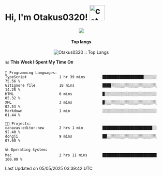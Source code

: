 <h1> Hi, I'm Otakus0320! <img src="https://media.giphy.com/media/mGcNjsfWAjY5AEZNw6/giphy.gif" width="50" alt="cat"></h1>

<p align="center"><a href="https://wakatime.com/@044d69d0-1253-4f60-96b6-5d19a0f9dde5"><img src="https://wakatime.com/badge/user/044d69d0-1253-4f60-96b6-5d19a0f9dde5.svg" /></a></p>

<h4 align="center">Top langs</h4>

<p align="center"><img src="https://github-readme-stats.vercel.app/api/top-langs/?username=Otakus0320&langs_count=10&theme=tokyonight&layout=compact&timestamp={{random_number}}" alt="Otakus0320 :: Top Langs" /></p>

<!--START_SECTION:waka-->
📊 **This Week I Spent My Time On** 

```text
💬 Programming Languages: 
TypeScript               1 hr 39 mins        ███████████████████░░░░░░   75.56 % 
GitIgnore file           18 mins             ████░░░░░░░░░░░░░░░░░░░░░   14.28 % 
HTML                     6 mins              █░░░░░░░░░░░░░░░░░░░░░░░░   05.32 % 
XML                      3 mins              █░░░░░░░░░░░░░░░░░░░░░░░░   02.53 % 
Markdown                 1 min               ░░░░░░░░░░░░░░░░░░░░░░░░░   01.44 % 

🐱‍💻 Projects: 
canavas-editor-new       2 hrs 1 min         ███████████████████████░░   92.40 % 
dongji                   9 mins              ██░░░░░░░░░░░░░░░░░░░░░░░   07.60 % 

💻 Operating System: 
Mac                      2 hrs 11 mins       █████████████████████████   100.00 % 
```


 Last Updated on 05/05/2025 03:39:42 UTC
<!--END_SECTION:waka-->
